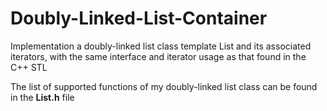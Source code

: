 # Doubly-Linked-List-Container
Implementation a doubly-linked list class template List and its associated iterators, with the same interface and iterator usage as that found in the C++ STL

The list of supported functions of my doubly-linked list class can be found in the **List.h** file
